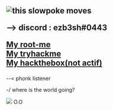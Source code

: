 ### 

<h2>


          
<img src="https://ezby.me/img/whoami.png"  alt="this slowpoke moves"/>
 
--> discord : ezb3sh#0443 

 <a href="https://www.root-me.org/ezbylovesh?lang=fr">My root-me </a> <br>
  <a href="https://tryhackme.com/p/ezb3sh">My tryhackme </a> <br>
          <a href="https://app.hackthebox.eu/profile/576571">My hackthebox(not actif) </a>

 
</h2>

 --< phonk listener

   -/ where is the world going?


<img src="https://komarev.com/ghpvc/?username=ezBYK&label=PROFILE+VIEWS"> 
O.O
 
